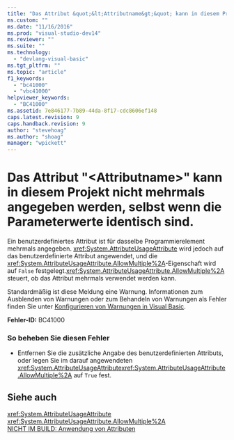 ```yaml
---
title: "Das Attribut &quot;&lt;Attributname&gt;&quot; kann in diesem Projekt nicht mehrmals angegeben werden, selbst wenn die Parameterwerte identisch sind. | Microsoft Docs"
ms.custom: ""
ms.date: "11/16/2016"
ms.prod: "visual-studio-dev14"
ms.reviewer: ""
ms.suite: ""
ms.technology: 
  - "devlang-visual-basic"
ms.tgt_pltfrm: ""
ms.topic: "article"
f1_keywords: 
  - "bc41000"
  - "vbc41000"
helpviewer_keywords: 
  - "BC41000"
ms.assetid: 7e846177-7b89-44da-8f17-cdc8606ef148
caps.latest.revision: 9
caps.handback.revision: 9
author: "stevehoag"
ms.author: "shoag"
manager: "wpickett"
---
```

# Das Attribut &quot;&lt;Attributname&gt;&quot; kann in diesem Projekt nicht mehrmals angegeben werden, selbst wenn die Parameterwerte identisch sind.
Ein benutzerdefiniertes Attribut ist für dasselbe Programmierelement mehrmals angegeben. <xref:System.AttributeUsageAttribute> wird jedoch auf das benutzerdefinierte Attribut angewendet, und die <xref:System.AttributeUsageAttribute.AllowMultiple%2A>\-Eigenschaft wird auf `False` festgelegt.<xref:System.AttributeUsageAttribute.AllowMultiple%2A> steuert, ob das Attribut mehrmals verwendet werden kann.  
  
 Standardmäßig ist diese Meldung eine Warnung. Informationen zum Ausblenden von Warnungen oder zum Behandeln von Warnungen als Fehler finden Sie unter [Konfigurieren von Warnungen in Visual Basic](/visual-studio/ide/configuring-warnings-in-visual-basic).  
  
 **Fehler\-ID:** BC41000  
  
### So beheben Sie diesen Fehler  
  
-   Entfernen Sie die zusätzliche Angabe des benutzerdefinierten Attributs, oder legen Sie im darauf angewendeten <xref:System.AttributeUsageAttribute><xref:System.AttributeUsageAttribute.AllowMultiple%2A> auf `True` fest.  
  
## Siehe auch  
 <xref:System.AttributeUsageAttribute>   
 <xref:System.AttributeUsageAttribute.AllowMultiple%2A>   
 [NICHT IM BUILD: Anwendung von Attributen](http://msdn.microsoft.com/de-de/2b1703ed-4437-49b3-bc0b-568094324f47)